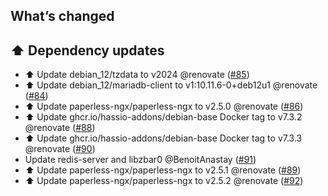 ## What’s changed

## ⬆️ Dependency updates

- ⬆️ Update debian_12/tzdata to v2024 @renovate ([#85](https://github.com/BenoitAnastay/paperless-home-assistant-addon/pull/85))
- ⬆️ Update debian_12/mariadb-client to v1:10.11.6-0+deb12u1 @renovate ([#84](https://github.com/BenoitAnastay/paperless-home-assistant-addon/pull/84))
- ⬆️ Update paperless-ngx/paperless-ngx to v2.5.0 @renovate ([#86](https://github.com/BenoitAnastay/paperless-home-assistant-addon/pull/86))
- ⬆️ Update ghcr.io/hassio-addons/debian-base Docker tag to v7.3.2 @renovate ([#88](https://github.com/BenoitAnastay/paperless-home-assistant-addon/pull/88))
- ⬆️ Update ghcr.io/hassio-addons/debian-base Docker tag to v7.3.3 @renovate ([#90](https://github.com/BenoitAnastay/paperless-home-assistant-addon/pull/90))
- Update redis-server and libzbar0  @BenoitAnastay ([#91](https://github.com/BenoitAnastay/paperless-home-assistant-addon/pull/91))
- ⬆️ Update paperless-ngx/paperless-ngx to v2.5.1 @renovate ([#89](https://github.com/BenoitAnastay/paperless-home-assistant-addon/pull/89))
- ⬆️ Update paperless-ngx/paperless-ngx to v2.5.2 @renovate ([#92](https://github.com/BenoitAnastay/paperless-home-assistant-addon/pull/92))
